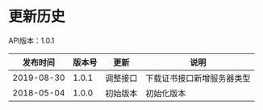 # 更新历史 #
API版本：1.0.1

|发布时间|版本号|更新|说明|
|---|---|---|---|
| 2019-08-30|1.0.1|调整接口|下载证书接口新增服务器类型|
| 2018-05-04|1.0.0|初始版本|初始化版本|
